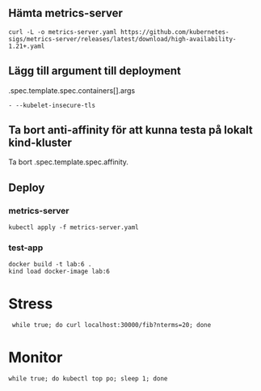 ## Hämta metrics-server

```
curl -L -o metrics-server.yaml https://github.com/kubernetes-sigs/metrics-server/releases/latest/download/high-availability-1.21+.yaml
```

## Lägg till argument till deployment
.spec.template.spec.containers[].args

```
- --kubelet-insecure-tls
```

## Ta bort anti-affinity för att kunna testa på lokalt kind-kluster
Ta bort .spec.template.spec.affinity.

## Deploy

### metrics-server
```
kubectl apply -f metrics-server.yaml
```

### test-app
```
docker build -t lab:6 .
kind load docker-image lab:6
```

# Stress

```
 while true; do curl localhost:30000/fib?nterms=20; done
 ```

# Monitor
```
while true; do kubectl top po; sleep 1; done
```